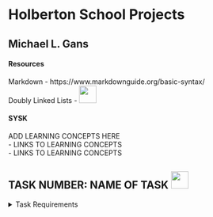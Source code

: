# Holberton School Projects

## Michael L. Gans

#### Resources
<p> Markdown - https://www.markdownguide.org/basic-syntax/ <br>
Doubly Linked Lists - <a href"https://www.youtube.com/watch?v=k0pjD12bzP0"><img src="https://github.com/michaellgans/holbertonschool-low_level_programming/assets/131380667/7eb72680-5d4f-4afd-825b-49d86715236f" width="35" height="35"></a> <br></p>

#### SYSK
<p> ADD LEARNING CONCEPTS HERE <br>
 - LINKS TO LEARNING CONCEPTS<br>
 - LINKS TO LEARNING CONCEPTS</p>

## TASK NUMBER: NAME OF TASK <a href="LINK TO GIT HUB"><img src="https://github.com/michaellgans/holbertonschool-low_level_programming/assets/131380667/3e2fad25-2587-458e-bc99-072677c486b9" width="35" height="35"></a>

<details><summary>Task Requirements</summary>

>REQUIREMENTS - THESE WILL BE INSIDE THE DROP DOWN
>
>- MORE REQUIREMENTS <br>
>- MORE REQUIREMENTS <br>
>- MORE REQUIREMENTS <br></details>

